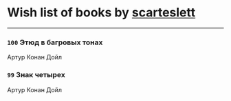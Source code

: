 # Wish list of books by [scarteslett](http://vk.com/id201967417)
---

### `100` Этюд в багровых тонах
Артур Конан Дойл

### `99` Знак четырех
Артур Конан Дойл


